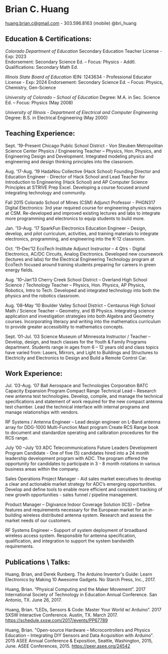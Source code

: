 # Brian C. Huang
huang.brian.c@gmail.com - 303.596.8163 (mobile) @bri_huang 

## Education & Certifications: 
*Colorado Department of Education*
Secondary Education Teacher License - Exp: 2023       
Endorsement:  Secondary Science Ed. – Focus: Physics - Addtl. Qualifications:  Secondary Math Ed.

*Illinois State Board of Education*
IEIN: 1243634 - Professional Educator License - Exp: 2024
Endorsement:  Secondary Science Ed. – Focus: Physics,  Chemistry, Gen-Science


*University of Colorado – School of Education*
Degree:  M.A. in Sec. Science Ed. –  Focus: Physics (May 2008)


*University of Illinois - Department of Electrical and Computer Engineering*
Degree: B.S. in Electrical Engineering (May 2000)


 ## Teaching Experience:

Sept. ‘19-Present
Chicago Public School District - Von Steuben Metropolitan Science Center
Physics / Engineering Teacher – Physics, Hon. Physics, and Engineering Design and Development. Integrated modeling physics and engineering and design thinking principles into the classroom.

Aug. ‘17-Aug. ‘19
HadaNou Collective (Hack School)
Founding Director and Education Engineer - Director of Hack School and Lead Teacher for Introduction to Engineering (Hack School) and AP Computer Science Principles at STRIVE Prep Excel. Developing a course focused around integrating technology and community.

Fall 2015
Colorado School of Mines (CSM)
Adjunct Professor - PHGN317 Digital Electronics: 3rd year required course for engineering physics majors at CSM. Re-developed and improved existing lectures and labs to integrate more programming and electronics to equip students to build more.

Jan. ’13–Aug. ‘17
SparkFun Electronics
Education Engineer – Design, develop, and pilot curriculum, activities, and training materials to integrate electronics, programming, and engineering into the K-12 classroom. 
 
Oct. ’11–Dec‘12
EcoTech Institute
Adjunct Instructor – 4 Qtrs - Digital Electronics, AC/DC Circuits, Analog Electronics.  Developed new coursework (lectures and labs) for the Electrical Engineering Technology program at EcoTech focused around training students preparing for careers in green energy fields. 
 
Aug. ’10–Jan‘13
Cherry Creek School District – Overland High School
Science / Technology Teacher – Physics, Hon. Physics, AP Physics, Robotics, Intro to Tech.  Developed and integrated technology into both the physics and the robotics classroom. 
 
Aug. ’08–May ‘10
Boulder Valley School District – Centaurus High School
Math / Science Teacher – Geometry, and IB Physics.  Integrating science application and investigation strategies into both Algebra and Geometry courses.  Incorporating literacy and writing into the mathematics curriculum to provide greater accessibility to mathematics concepts. 
 
Sept. ’01-Jul. ’03
Science Museum of Minnesota
Instructor / Teacher – Develop, design, and teach classes for the Youth & Family Programs department.  Students range in ages from 6 – 12 years old and class topics have varied from:  Lasers, Mirrors, and Light to Buildings and Structures to Electricity and Electronics to Design and Build a Remote Control Car.
 
## Work Experience:

Jul. ’03-Aug. ‘07
Ball Aerospace and Technologies Corporation
BATC Capacity Expansion Program Compact Range Technical Lead – Research new antenna test technologies.  Develop, compile, and manage the technical specifications and statement of work required for the new compact antenna test chamber.  Lead the technical interface with internal programs and manage relationships with vendors. 
 
RF Systems / Antenna Engineer – Lead design engineer on L-Band antenna array for DDG-1000 Multi-Function Mast program Create RCS Range book to document and standardize operating and calibration procedures for the RCS range. 
 
July ’00 –July ’03
ADC Telecommunications
Future Leaders Development Program Candidate - One of five (5) candidates hired into a 24 month leadership development program with ADC.  The program offered the opportunity for candidates to participate in 3 - 8 month rotations in various business areas within the company. 

Sales Operations Project Manager - Aid sales market executives to develop a clear and actionable market strategy for ADC’s emerging opportunities. Develop and define tools to enable more efficient and consistent tracking of new growth opportunities - sales funnel / pipeline management.
 
Product Manager – Digivance Indoor Coverage Solution (ICS) – Define features and requirements necessary for the European market for an in-building wireless distributed antenna system. Research and assess the market needs of our customers.  
 
RF Systems Engineer – Support of system deployment of broadband wireless access system.  Responsible for antenna specification, qualification, and integration to support the system bandwidth requirements.


## Publications \ Talks:

Huang, Brian, and Derek Runberg. The Arduino Inventor's Guide: Learn Electronics by Making 10 Awesome Gadgets. No Starch Press, Inc., 2017.

Huang, Brian. “Physical Computing and the Maker Movement”. 2017 International Society of Technology in Education Annual Conference. San Antonio, TX.  June 26, 2017.  

Huang, Brian. “LEDs, Sensors & Code: Master Your World w/ Arduino”. 2017 SXSW Interactive Conference. Austin, TX. March 2017. https://schedule.sxsw.com/2017/events/PP67789

Huang, Brian.  "Open-source Hardware – Microcontrollers and Physics Education – Integrating DIY Sensors and Data Acquisition with Arduino".  2015 ASEE Annual Conference & Exposition, Seattle, Washington, 2015, June.  ASEE Conferences, 2015.  https://peer.asee.org/24542
